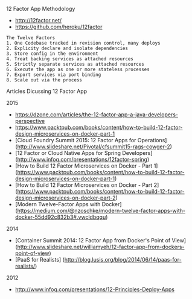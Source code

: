 12 Factor App Methodology
* http://12factor.net/
* https://github.com/heroku/12factor

```
The Twelve Factors
1. One Codebase tracked in revision control, many deploys
2. Explicity declare and isolate dependencies
3. Store config in the environment
4. Treat backing services as attached resources
5. Strictly separate services as attached resources
6. Execute the app as one or more stateless processes
7. Export services via port binding
8. Scale out via the process  
```

Articles Dicussing 12 Factor App

2015
* https://dzone.com/articles/the-12-factor-app-a-java-developers-perspective
* https://www.packtpub.com/books/content/how-to-build-12-factor-design-microservices-on-docker-part-1
* [Cloud Foundry Summit 2015: 12 Factor Apps for Operations] (http://www.slideshare.net/Pivotal/cfsummit15-rags-cowger-2)
* [12 Factor or Cloud Native Apps for Spring Developers] (http://www.infoq.com/presentations/12factor-spring)
* [How to Build 12 Factor Microservices on Docker - Part 1] (https://www.packtpub.com/books/content/how-to-build-12-factor-design-microservices-on-docker-part-1)
* [How to Build 12 Factor Microservices on Docker - Part 2] (https://www.packtpub.com/books/content/how-to-build-12-factor-design-microservices-on-docker-part-2)
* [Modern Twelve-Factor Apps with Docker] (https://medium.com/@nzoschke/modern-twelve-factor-apps-with-docker-55dd92c832b3#.vwcldbqqu)

2014
* [Container Summit 2014: 12 Factor App from Docker's Point of View] (http://www.slideshare.net/williamyeh/12-factor-app-from-dockers-point-of-view)
* [PaaS for Realists] (http://blog.lusis.org/blog/2014/06/14/paas-for-realists/)

2012
* http://www.infoq.com/presentations/12-Principles-Deploy-Apps

